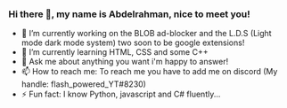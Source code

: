 ### Hi there 👋, my name is Abdelrahman, nice to meet you!

- 🔭 I’m currently working on the BLOB ad-blocker and the L.D.S (Light mode dark mode system) two soon to be google extensions!
- 🌱 I’m currently learning HTML, CSS and some C++
- 💬 Ask me about anything you want i'm happy to answer!
- 📫 How to reach me: To reach me you have to add me on discord (My handle: flash_powered_YT#8230)
- ⚡ Fun fact: I know Python, javascript and C# fluently...
